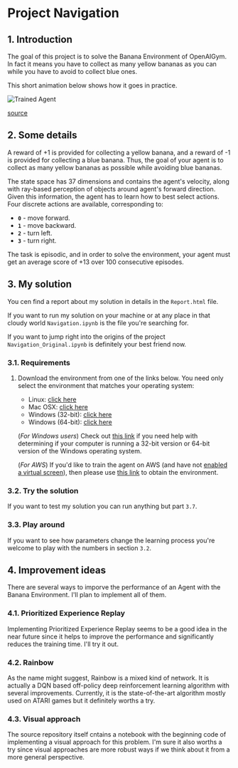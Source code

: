 # Project Navigation

## 1. Introduction

The goal of this project is to solve the Banana Environment of OpenAIGym. In fact it means you have to collect as many yellow bananas as you can while you have to avoid to collect blue ones.

This short animation below shows how it goes in practice.

![Trained Agent](https://user-images.githubusercontent.com/10624937/42135619-d90f2f28-7d12-11e8-8823-82b970a54d7e.gif)

[source](https://github.com/udacity/deep-reinforcement-learning/tree/master/p1_navigation)

## 2. Some details

A reward of +1 is provided for collecting a yellow banana, and a reward of -1 is provided for collecting a blue banana.  Thus, the goal of your agent is to collect as many yellow bananas as possible while avoiding blue bananas.  

The state space has 37 dimensions and contains the agent's velocity, along with ray-based perception of objects around agent's forward direction.  Given this information, the agent has to learn how to best select actions.  Four discrete actions are available, corresponding to:
- **`0`** - move forward.
- **`1`** - move backward.
- **`2`** - turn left.
- **`3`** - turn right.

The task is episodic, and in order to solve the environment, your agent must get an average score of +13 over 100 consecutive episodes.

## 3. My solution

You cen find a report about my solution in details in the `Report.html` file.

If you want to run my solution on your machine or at any place in that cloudy world `Navigation.ipynb` is the file you're searching for.

If you want to jump right into the origins of the project `Navigation_Original.ipynb` is definitely your best friend now.

### 3.1. Requirements

1. Download the environment from one of the links below.  You need only select the environment that matches your operating system:
    - Linux: [click here](https://s3-us-west-1.amazonaws.com/udacity-drlnd/P1/Banana/Banana_Linux.zip)
    - Mac OSX: [click here](https://s3-us-west-1.amazonaws.com/udacity-drlnd/P1/Banana/Banana.app.zip)
    - Windows (32-bit): [click here](https://s3-us-west-1.amazonaws.com/udacity-drlnd/P1/Banana/Banana_Windows_x86.zip)
    - Windows (64-bit): [click here](https://s3-us-west-1.amazonaws.com/udacity-drlnd/P1/Banana/Banana_Windows_x86_64.zip)
    
    (_For Windows users_) Check out [this link](https://support.microsoft.com/en-us/help/827218/how-to-determine-whether-a-computer-is-running-a-32-bit-version-or-64) if you need help with determining if your computer is running a 32-bit version or 64-bit version of the Windows operating system.

    (_For AWS_) If you'd like to train the agent on AWS (and have not [enabled a virtual screen](https://github.com/Unity-Technologies/ml-agents/blob/master/docs/Training-on-Amazon-Web-Service.md)), then please use [this link](https://s3-us-west-1.amazonaws.com/udacity-drlnd/P1/Banana/Banana_Linux_NoVis.zip) to obtain the environment.

### 3.2. Try the solution

If you want to test my solution you can run anything but part `3.7`.

### 3.3. Play around

If you want to see how parameters change the learning process you're welcome to play with the numbers in section `3.2`.

## 4. Improvement ideas

There are several ways to imporve the performance of an Agent with the Banana Environment. I'll plan to implement all of them.

### 4.1. Prioritized Experience Replay

Implementing Prioritized Experience Replay seems to be a good idea in the near future since it helps to improve the performance and significantly reduces the training time. I'll try it out.

### 4.2. Rainbow

As the name might suggest, Rainbow is a mixed kind of network. It is actually a DQN based off-policy deep reinforcement learning algorithm with several improvements. Currently, it is the state-of-the-art algorithm mostly used on ATARI games but it definitely worths a try.

### 4.3. Visual approach

The source repository itself cntains a notebook with the beginning code of implementing a visual approach for this problem. I'm sure it also worths a try since visual approaches are more robust ways if we think about it from a more general perspective.

